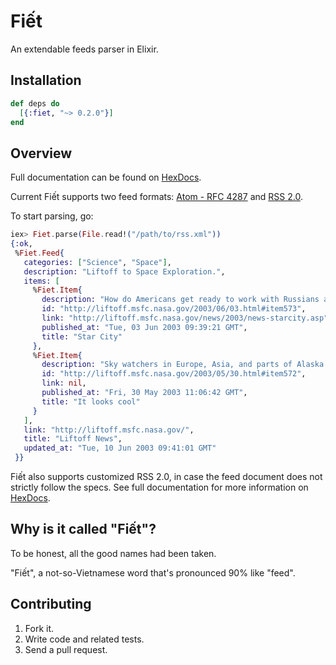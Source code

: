 # Fiết

An extendable feeds parser in Elixir.

## Installation

```elixir
def deps do
  [{:fiet, "~> 0.2.0"}]
end
```

## Overview

Full documentation can be found on [HexDocs](https://hexdocs.pm/fiet).

Current Fiết supports two feed formats: [Atom - RFC 4287](https://tools.ietf.org/html/rfc4287) and [RSS 2.0](cyber.harvard.edu/rss/rss.html).

To start parsing, go:

```elixir
iex> Fiet.parse(File.read!("/path/to/rss.xml"))
{:ok,
 %Fiet.Feed{
   categories: ["Science", "Space"],
   description: "Liftoff to Space Exploration.",
   items: [
     %Fiet.Item{
       description: "How do Americans get ready to work with Russians aboard the International Space Station? They take a crash course in culture, language and protocol at Russia's &lt;a href=\"http://howe.iki.rssi.ru/GCTC/gctc_e.htm\"&gt;Star City&lt;/a&gt;.",
       id: "http://liftoff.msfc.nasa.gov/2003/06/03.html#item573",
       link: "http://liftoff.msfc.nasa.gov/news/2003/news-starcity.asp",
       published_at: "Tue, 03 Jun 2003 09:39:21 GMT",
       title: "Star City"
     },
     %Fiet.Item{
       description: "Sky watchers in Europe, Asia, and parts of Alaska and Canada will experience a &lt;a href=\"http://science.nasa.gov/headlines/y2003/30may_solareclipse.htm\"&gt;partial eclipse of the Sun&lt;/a&gt; on Saturday, May 31st.",
       id: "http://liftoff.msfc.nasa.gov/2003/05/30.html#item572",
       link: nil,
       published_at: "Fri, 30 May 2003 11:06:42 GMT",
       title: "It looks cool"
     }
   ],
   link: "http://liftoff.msfc.nasa.gov/",
   title: "Liftoff News",
   updated_at: "Tue, 10 Jun 2003 09:41:01 GMT"
 }}
```

Fiết also supports customized RSS 2.0, in case the feed document does not strictly follow the specs. See full documentation for more information on [HexDocs](https://hexdocs.pm/fiet).

## Why is it called "Fiết"?

To be honest, all the good names had been taken.

"Fiết", a not-so-Vietnamese word that's pronounced 90% like "feed".

## Contributing

1. Fork it.
2. Write code and related tests.
3. Send a pull request.
